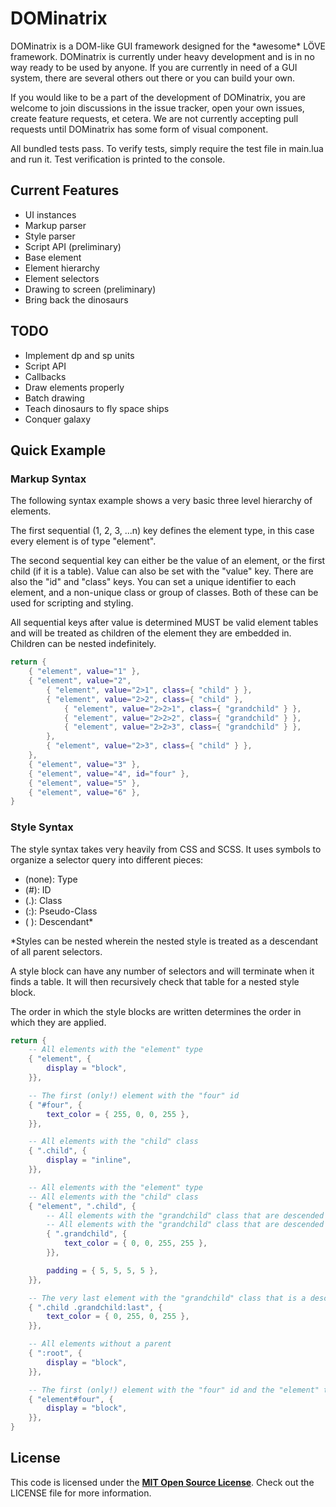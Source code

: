 # DOMinatrix

DOMinatrix is a DOM-like GUI framework designed for the \*awesome\* LÖVE framework. DOMinatrix is currently under heavy development and is in no way ready to be used by anyone. If you are currently in need of a GUI system, there are several others out there or you can build your own.

If you would like to be a part of the development of DOMinatrix, you are welcome to join discussions in the issue tracker, open your own issues, create feature requests, et cetera. We are not currently accepting pull requests until DOMinatrix has some form of visual component.

All bundled tests pass. To verify tests, simply require the test file in main.lua and run it. Test verification is printed to the console.


## Current Features

* UI instances
* Markup parser
* Style parser
* Script API (preliminary)
* Base element
* Element hierarchy
* Element selectors
* Drawing to screen (preliminary)
* Bring back the dinosaurs


## TODO

* Implement dp and sp units
* Script API
* Callbacks
* Draw elements properly
* Batch drawing
* Teach dinosaurs to fly space ships
* Conquer galaxy


## Quick Example

### Markup Syntax

The following syntax example shows a very basic three level hierarchy of elements.

The first sequential (1, 2, 3, ...n) key defines the element type, in this case every element is of type "element".

The second sequential key can either be the value of an element, or the first child (if it is a table). Value can also be set with the "value" key. There are also the "id" and "class" keys. You can set a unique identifier to each element, and a non-unique class or group of classes. Both of these can be used for scripting and styling.

All sequential keys after value is determined MUST be valid element tables and will be treated as children of the element they are embedded in. Children can be nested indefinitely.

```lua
return {
	{ "element", value="1" },
	{ "element", value="2",
		{ "element", value="2>1", class={ "child" } },
		{ "element", value="2>2", class={ "child" },
			{ "element", value="2>2>1", class={ "grandchild" } },
			{ "element", value="2>2>2", class={ "grandchild" } },
			{ "element", value="2>2>3", class={ "grandchild" } },
		},
		{ "element", value="2>3", class={ "child" } },
	},
	{ "element", value="3" },
	{ "element", value="4", id="four" },
	{ "element", value="5" },
	{ "element", value="6" },
}
```


### Style Syntax

The style syntax takes very heavily from CSS and SCSS. It uses symbols to organize a selector query into different pieces:

* (none): Type
* (#): ID
* (.): Class
* (:): Pseudo-Class
* ( ): Descendant\*

\*Styles can be nested wherein the nested style is treated as a descendant of all parent selectors.

A style block can have any number of selectors and will terminate when it finds a table. It will then recursively check that table for a nested style block.

The order in which the style blocks are written determines the order in which they are applied.

```lua
return {
	-- All elements with the "element" type
	{ "element", {
		display = "block",
	}},

	-- The first (only!) element with the "four" id
	{ "#four", {
		text_color = { 255, 0, 0, 255 },
	}},

	-- All elements with the "child" class
	{ ".child", {
		display = "inline",
	}},

	-- All elements with the "element" type
	-- All elements with the "child" class
	{ "element", ".child", {
		-- All elements with the "grandchild" class that are descended of an element with the "child" class
		-- All elements with the "grandchild" class that are descended of an element with the "element" type
		{ ".grandchild", {
			text_color = { 0, 0, 255, 255 },
		}},

		padding = { 5, 5, 5, 5 },
	}},

	-- The very last element with the "grandchild" class that is a descendant of an element with the "child" class
	{ ".child .grandchild:last", {
		text_color = { 0, 255, 0, 255 },
	}},

	-- All elements without a parent
	{ ":root", {
		display = "block",
	}},

	-- The first (only!) element with the "four" id and the "element" type
	{ "element#four", {
		display = "block",
	}},
}
```


## License

This code is licensed under the [**MIT Open Source License**][MIT]. Check out the LICENSE file for more information.

[MIT]: http://www.opensource.org/licenses/mit-license.html
